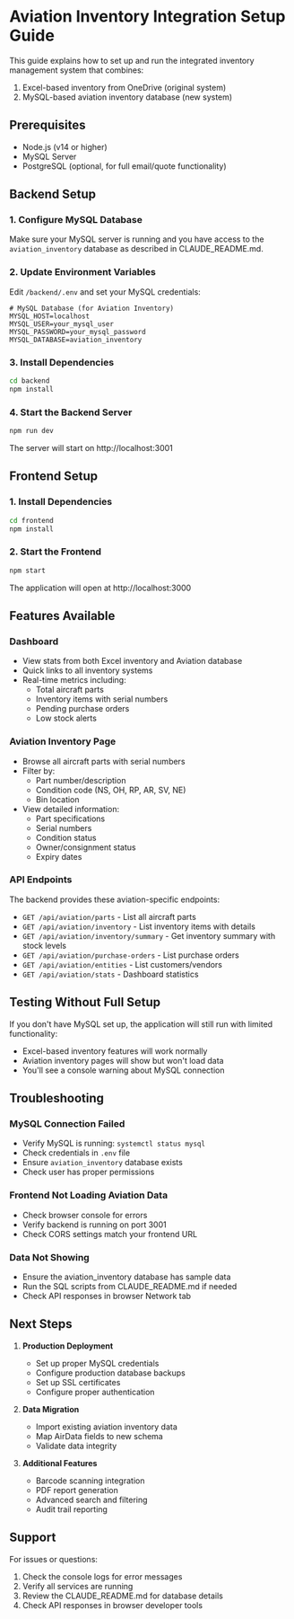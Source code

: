 # Aviation Inventory Integration Setup Guide

This guide explains how to set up and run the integrated inventory management system that combines:
1. Excel-based inventory from OneDrive (original system)
2. MySQL-based aviation inventory database (new system)

## Prerequisites

- Node.js (v14 or higher)
- MySQL Server
- PostgreSQL (optional, for full email/quote functionality)

## Backend Setup

### 1. Configure MySQL Database

Make sure your MySQL server is running and you have access to the `aviation_inventory` database as described in CLAUDE_README.md.

### 2. Update Environment Variables

Edit `/backend/.env` and set your MySQL credentials:

```env
# MySQL Database (for Aviation Inventory)
MYSQL_HOST=localhost
MYSQL_USER=your_mysql_user
MYSQL_PASSWORD=your_mysql_password
MYSQL_DATABASE=aviation_inventory
```

### 3. Install Dependencies

```bash
cd backend
npm install
```

### 4. Start the Backend Server

```bash
npm run dev
```

The server will start on http://localhost:3001

## Frontend Setup

### 1. Install Dependencies

```bash
cd frontend
npm install
```

### 2. Start the Frontend

```bash
npm start
```

The application will open at http://localhost:3000

## Features Available

### Dashboard
- View stats from both Excel inventory and Aviation database
- Quick links to all inventory systems
- Real-time metrics including:
  - Total aircraft parts
  - Inventory items with serial numbers
  - Pending purchase orders
  - Low stock alerts

### Aviation Inventory Page
- Browse all aircraft parts with serial numbers
- Filter by:
  - Part number/description
  - Condition code (NS, OH, RP, AR, SV, NE)
  - Bin location
- View detailed information:
  - Part specifications
  - Serial numbers
  - Condition status
  - Owner/consignment status
  - Expiry dates

### API Endpoints

The backend provides these aviation-specific endpoints:

- `GET /api/aviation/parts` - List all aircraft parts
- `GET /api/aviation/inventory` - List inventory items with details
- `GET /api/aviation/inventory/summary` - Get inventory summary with stock levels
- `GET /api/aviation/purchase-orders` - List purchase orders
- `GET /api/aviation/entities` - List customers/vendors
- `GET /api/aviation/stats` - Dashboard statistics

## Testing Without Full Setup

If you don't have MySQL set up, the application will still run with limited functionality:
- Excel-based inventory features will work normally
- Aviation inventory pages will show but won't load data
- You'll see a console warning about MySQL connection

## Troubleshooting

### MySQL Connection Failed
- Verify MySQL is running: `systemctl status mysql`
- Check credentials in `.env` file
- Ensure `aviation_inventory` database exists
- Check user has proper permissions

### Frontend Not Loading Aviation Data
- Check browser console for errors
- Verify backend is running on port 3001
- Check CORS settings match your frontend URL

### Data Not Showing
- Ensure the aviation_inventory database has sample data
- Run the SQL scripts from CLAUDE_README.md if needed
- Check API responses in browser Network tab

## Next Steps

1. **Production Deployment**
   - Set up proper MySQL credentials
   - Configure production database backups
   - Set up SSL certificates
   - Configure proper authentication

2. **Data Migration**
   - Import existing aviation inventory data
   - Map AirData fields to new schema
   - Validate data integrity

3. **Additional Features**
   - Barcode scanning integration
   - PDF report generation
   - Advanced search and filtering
   - Audit trail reporting

## Support

For issues or questions:
1. Check the console logs for error messages
2. Verify all services are running
3. Review the CLAUDE_README.md for database details
4. Check API responses in browser developer tools
